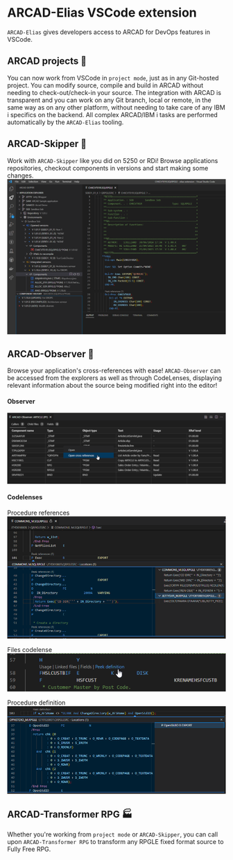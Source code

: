 # ARCAD-Elias VSCode extension
`ARCAD-Elias` gives developers access to ARCAD for DevOps features in VSCode.

## ARCAD projects 🔨
You can now work from VSCode in `project mode`, just as in any Git-hosted project. You can modify source, compile and build in ARCAD without needing to check-out/check-in your source. The integration with ARCAD is transparent and you can work on any Git branch, local or remote, in the same way as on any other platform, without needing to take care of any IBM i specifics on the backend. All complex ARCAD/IBM i tasks are performed automatically by the `ARCAD-Elias` tooling.

## ARCAD-Skipper 🚀
Work with `ARCAD-Skipper` like you did on 5250 or RDi! Browse applications repositories, checkout components in versions and start making some changes.
![skipper_001](assets/skipper_001.png)

## ARCAD-Observer 🔎
Browse your application's cross-references with ease! `ARCAD-Observer` can be accessed from the explorers as well as through CodeLenses, displaying relevant information about the source being modified right into the editor!

<!-- tabs:start -->
#### **Observer**
![observer_001](assets/observer_001.png)

#### **Codelenses**
Procedure references<br />
![codelense_001](assets/codelense_001.png)

Files codelense<br />
![codelense_002](assets/codelense_002.png)

Procedure definition<br />
![codelense_002](assets/codelense_003.png)

<!-- tabs:end -->

## ARCAD-Transformer RPG 🏭
Whether you're working from `project mode` or `ARCAD-Skipper`, you can call upon `ARCAD-Transformer RPG` to transform any RPGLE fixed format source to Fully Free RPG.